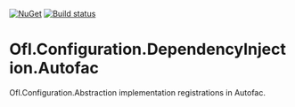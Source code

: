 [![NuGet](https://img.shields.io/nuget/v/Ofl.Configuration.DependencyInjection.Autofac.svg)](https://www.nuget.org/packages/Ofl.Configuration.DependencyInjection.Autofac/)
[![Build status](https://ci.appveyor.com/api/projects/status/2gidoifj74c73eai?svg=true)](https://ci.appveyor.com/project/OneFrameLink/ofl-configuration-dependencyinjection-autofac)

# Ofl.Configuration.DependencyInjection.Autofac
Ofl.Configuration.Abstraction implementation registrations in Autofac.